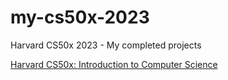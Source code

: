 # my-cs50x-2023

<p>Harvard CS50x 2023 - My completed projects</p>

<a href="https://www.harvardonline.harvard.edu/course/cs50-introduction-computer-science" target="_blank">Harvard CS50x: Introduction to Computer Science</a>
